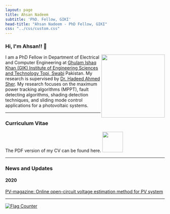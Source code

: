 ```yaml
---
layout: page
title: Ahsan Nadeem
subtitle: 'PhD. Fellow, GIKI'
head-title: "Ahsan Nadeem - PhD Fellow, GIKI"
css: "../css/custom.css"
---
```


### Hi, I'm Ahsan!! 👋

<img align="right" src="../img/ahsan2.jpg" height="200px">

I am a PhD Fellow in Department of Electrical and Computer Engineering at [Ghulam Ishaq Khan (GIK) Institute of Engineering Sciences and Technology Topi, Swabi](https://www.giki.edu.pk/) Pakistan. My research is supervised by [Dr. Hadeed Ahmed Sher](https://www.giki.edu.pk/Faculty/Dr-Hadeed-Ahmed-Sher-Senior-Member-IEEE). My research focuses on the maximum power tracking algorithms (MPPT), fault detecting algorithms, shading detection techniques, and sliding mode control applications for a photovoltaic systems.


 ----

### Curriculum Vitae
The PDF version of my CV can be found here.
[<img src="../img/cvicon.jpg" height="65px">](https://ahsannadeem8.github.io/ahsan/books/Ahsan-CV.pdf)

 ----
### News and Updates

#### 2020
[PV-magazine: Online open-circuit voltage estimation method for PV system](https://www.pv-magazine.com/2020/11/25/online-algorithm-to-estimate-open-circuit-voltage-in-pv-systems/)

----
<a href="https://info.flagcounter.com/Ms88"><img src="https://s04.flagcounter.com/count2/Ms88/bg_F5F5F5/txt_000000/border_CCCCCC/columns_6/maxflags_18/viewers_0/labels_0/pageviews_0/flags_0/percent_0/" alt="Flag Counter" border="0"></a>

